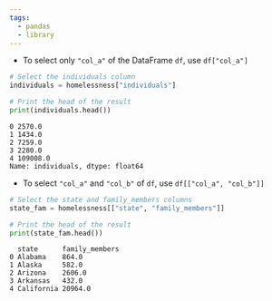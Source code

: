 ```yaml
---
tags:
  - pandas
  - library
---
```

- To select only `"col_a"` of the DataFrame `df`, use `df["col_a"]`
```python
# Select the individuals column
individuals = homelessness["individuals"]

# Print the head of the result
print(individuals.head())
```
```
0 2570.0 
1 1434.0 
2 7259.0 
3 2280.0 
4 109008.0 
Name: individuals, dtype: float64
```

- To select `"col_a"` and `"col_b"` of `df`, use `df[["col_a", "col_b"]]`
```python
# Select the state and family_members columns 
state_fam = homelessness[["state", "family_members"]] 

# Print the head of the result 
print(state_fam.head())
```
```
  state      family_members 
0 Alabama    864.0 
1 Alaska     582.0 
2 Arizona    2606.0 
3 Arkansas   432.0 
4 California 20964.0
```